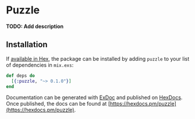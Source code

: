 # Puzzle

**TODO: Add description**

## Installation

If [available in Hex](https://hex.pm/docs/publish), the package can be installed
by adding `puzzle` to your list of dependencies in `mix.exs`:

```elixir
def deps do
  [{:puzzle, "~> 0.1.0"}]
end
```

Documentation can be generated with [ExDoc](https://github.com/elixir-lang/ex_doc)
and published on [HexDocs](https://hexdocs.pm). Once published, the docs can
be found at [https://hexdocs.pm/puzzle](https://hexdocs.pm/puzzle).

